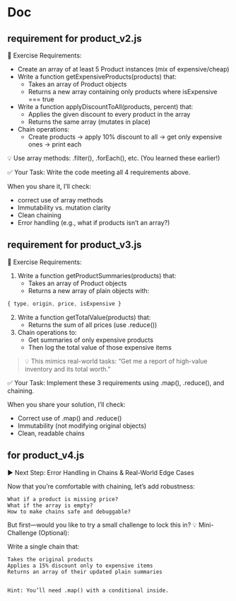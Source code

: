 
# Doc

## requirement for product_v2.js


📌 Exercise Requirements:

- Create an array of at least 5 Product instances (mix of expensive/cheap)
- Write a function getExpensiveProducts(products) that:
    - Takes an array of Product objects
    - Returns a new array containing only products where isExpensive === true
- Write a function applyDiscountToAll(products, percent) that:
    - Applies the given discount to every product in the array
    - Returns the same array (mutates in place)
- Chain operations:
    - Create products → apply 10% discount to all → get only expensive ones → print each

💡 Use array methods: .filter(), .forEach(), etc. (You learned these earlier!) 

✅ Your Task:
Write the code meeting all 4 requirements above.

When you share it, I’ll check:

- correct use of array methods
- Immutability vs. mutation clarity
- Clean chaining
- Error handling (e.g., what if products isn’t an array?)

## requirement for product_v3.js

📌 Exercise Requirements:
1. Write a function getProductSummaries(products) that:
    - Takes an array of Product objects
    - Returns a new array of plain objects with:
```js
{ type, origin, price, isExpensive }
```
2. Write a function getTotalValue(products) that:
    - Returns the sum of all prices (use .reduce())
3. Chain operations to:
    - Get summaries of only expensive products
    - Then log the total value of those expensive items

>💡 This mimics real-world tasks: “Get me a report of high-value inventory and its total worth.” 


✅ Your Task:
Implement these 3 requirements using .map(), .reduce(), and chaining.

When you share your solution, I’ll check:
- Correct use of .map() and .reduce()
- Immutability (not modifying original objects)
- Clean, readable chains

## for product_v4.js

▶️ Next Step: Error Handling in Chains & Real-World Edge Cases 

Now that you’re comfortable with chaining, let’s add robustness: 

    What if a product is missing price?
    What if the array is empty?
    How to make chains safe and debuggable?
     

But first—would you like to try a small challenge to lock this in? 
💡 Mini-Challenge (Optional): 

Write a single chain that: 

    Takes the original products
    Applies a 15% discount only to expensive items
    Returns an array of their updated plain summaries
     

    Hint: You’ll need .map() with a conditional inside. 
     